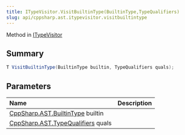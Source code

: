 ```yaml
---
title: ITypeVisitor.VisitBuiltinType(BuiltinType,TypeQualifiers)
slug: api/cppsharp.ast.itypevisitor.visitbuiltintype
---
```

Method in [ITypeVisitor](/api/cppsharp/ast/itypevisitor)

## Summary



```csharp
T VisitBuiltinType(BuiltinType builtin, TypeQualifiers quals);
```

## Parameters

|Name|Description|
|:---|:---|
|[CppSharp.AST.BuiltinType](/api/cppsharp/ast/builtintype) builtin||
|[CppSharp.AST.TypeQualifiers](/api/cppsharp/ast/typequalifiers) quals||

